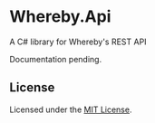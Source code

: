 # Whereby.Api
A C# library for Whereby's REST API

Documentation pending.

## License

Licensed under the [MIT License](https://github.com/FacioRatio/CSharpRailway/blob/master/LICENSE).
